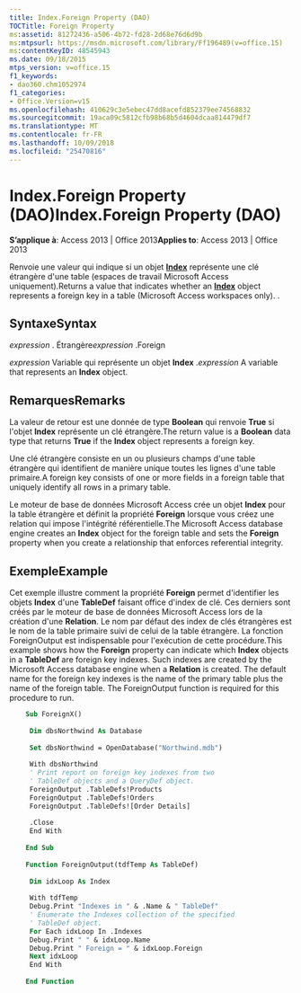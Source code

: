 ```yaml
---
title: Index.Foreign Property (DAO)
TOCTitle: Foreign Property
ms:assetid: 81272436-a506-4b72-fd28-2d68e76d6d9b
ms:mtpsurl: https://msdn.microsoft.com/library/Ff196489(v=office.15)
ms:contentKeyID: 48545943
ms.date: 09/18/2015
mtps_version: v=office.15
f1_keywords:
- dao360.chm1052974
f1_categories:
- Office.Version=v15
ms.openlocfilehash: 410629c3e5ebec47dd8acefd852379ee74568832
ms.sourcegitcommit: 19aca09c5812cfb98b68b5d4604dcaa814479df7
ms.translationtype: MT
ms.contentlocale: fr-FR
ms.lasthandoff: 10/09/2018
ms.locfileid: "25470816"
---
```

# <a name="indexforeign-property-dao"></a><span data-ttu-id="d7bab-102">Index.Foreign Property (DAO)</span><span class="sxs-lookup"><span data-stu-id="d7bab-102">Index.Foreign Property (DAO)</span></span>

<span data-ttu-id="d7bab-103">**S’applique à**: Access 2013 | Office 2013</span><span class="sxs-lookup"><span data-stu-id="d7bab-103">**Applies to**: Access 2013 | Office 2013</span></span>

<span data-ttu-id="d7bab-p101">Renvoie une valeur qui indique si un objet **[Index](index-object-dao.md)** représente une clé étrangère d'une table (espaces de travail Microsoft Access uniquement).</span><span class="sxs-lookup"><span data-stu-id="d7bab-p101">Returns a value that indicates whether an **[Index](index-object-dao.md)** object represents a foreign key in a table (Microsoft Access workspaces only). .</span></span>

## <a name="syntax"></a><span data-ttu-id="d7bab-106">Syntaxe</span><span class="sxs-lookup"><span data-stu-id="d7bab-106">Syntax</span></span>

<span data-ttu-id="d7bab-107">*expression* . Étrangère</span><span class="sxs-lookup"><span data-stu-id="d7bab-107">*expression* .Foreign</span></span>

<span data-ttu-id="d7bab-108">*expression* Variable qui représente un objet **Index** .</span><span class="sxs-lookup"><span data-stu-id="d7bab-108">*expression* A variable that represents an **Index** object.</span></span>

## <a name="remarks"></a><span data-ttu-id="d7bab-109">Remarques</span><span class="sxs-lookup"><span data-stu-id="d7bab-109">Remarks</span></span>

<span data-ttu-id="d7bab-110">La valeur de retour est une donnée de type **Boolean** qui renvoie **True** si l'objet **Index** représente un clé étrangère.</span><span class="sxs-lookup"><span data-stu-id="d7bab-110">The return value is a **Boolean** data type that returns **True** if the **Index** object represents a foreign key.</span></span>

<span data-ttu-id="d7bab-111">Une clé étrangère consiste en un ou plusieurs champs d'une table étrangère qui identifient de manière unique toutes les lignes d'une table primaire.</span><span class="sxs-lookup"><span data-stu-id="d7bab-111">A foreign key consists of one or more fields in a foreign table that uniquely identify all rows in a primary table.</span></span>

<span data-ttu-id="d7bab-112">Le moteur de base de données Microsoft Access crée un objet **Index** pour la table étrangère et définit la propriété **Foreign** lorsque vous créez une relation qui impose l'intégrité référentielle.</span><span class="sxs-lookup"><span data-stu-id="d7bab-112">The Microsoft Access database engine creates an **Index** object for the foreign table and sets the **Foreign** property when you create a relationship that enforces referential integrity.</span></span>

## <a name="example"></a><span data-ttu-id="d7bab-113">Exemple</span><span class="sxs-lookup"><span data-stu-id="d7bab-113">Example</span></span>

<span data-ttu-id="d7bab-p102">Cet exemple illustre comment la propriété **Foreign** permet d'identifier les objets **Index** d'une **TableDef** faisant office d'index de clé. Ces derniers sont créés par le moteur de base de données Microsoft Access lors de la création d'une **Relation**. Le nom par défaut des index de clés étrangères est le nom de la table primaire suivi de celui de la table étrangère. La fonction ForeignOutput est indispensable pour l'exécution de cette procédure.</span><span class="sxs-lookup"><span data-stu-id="d7bab-p102">This example shows how the **Foreign** property can indicate which **Index** objects in a **TableDef** are foreign key indexes. Such indexes are created by the Microsoft Access database engine when a **Relation** is created. The default name for the foreign key indexes is the name of the primary table plus the name of the foreign table. The ForeignOutput function is required for this procedure to run.</span></span>

```vb
    Sub ForeignX() 
     
     Dim dbsNorthwind As Database 
     
     Set dbsNorthwind = OpenDatabase("Northwind.mdb") 
     
     With dbsNorthwind 
     ' Print report on foreign key indexes from two 
     ' TableDef objects and a QueryDef object. 
     ForeignOutput .TableDefs!Products 
     ForeignOutput .TableDefs!Orders 
     ForeignOutput .TableDefs![Order Details] 
     
     .Close 
     End With 
     
    End Sub 
     
    Function ForeignOutput(tdfTemp As TableDef) 
     
     Dim idxLoop As Index 
     
     With tdfTemp 
     Debug.Print "Indexes in " & .Name & " TableDef" 
     ' Enumerate the Indexes collection of the specified 
     ' TableDef object. 
     For Each idxLoop In .Indexes 
     Debug.Print " " & idxLoop.Name 
     Debug.Print " Foreign = " & idxLoop.Foreign 
     Next idxLoop 
     End With 
     
    End Function
```
